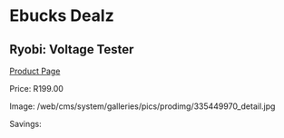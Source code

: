 
# Ebucks Dealz
## Ryobi: Voltage Tester
[Product Page](https://www.ebucks.com/web/shop/productSelected.do?prodId=335449970&catId=1234935127)

Price: R199.00

Image: /web/cms/system/galleries/pics/prodimg/335449970_detail.jpg

Savings: 


	